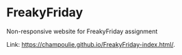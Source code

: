 # FreakyFriday
Non-responsive website for FreakyFriday assignment


Link: https://champoulie.github.io/FreakyFriday-index.html/.
